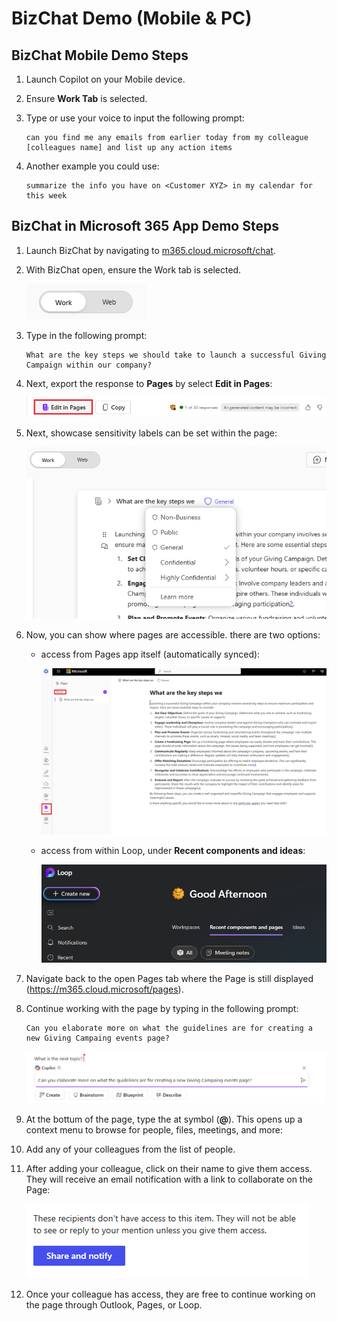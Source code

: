# BizChat Demo (Mobile & PC)

## BizChat Mobile Demo Steps

1. Launch Copilot on your Mobile device.

1. Ensure **Work Tab** is selected.

1. Type or use your voice to input the following prompt:

   ```text
   can you find me any emails from earlier today from my colleague [colleagues name] and list up any action items
   ```
1. Another example you could use:

   ```text
   summarize the info you have on <Customer XYZ> in my calendar for this week
   ```

## BizChat in Microsoft 365 App Demo Steps

1. Launch BizChat by navigating to [m365.cloud.microsoft/chat](https://m365.cloud.microsoft/chat).

1. With BizChat open, ensure the Work tab is selected.

    ![Screenshot showing work tab in bizchat.](../Labs/Media/work-tab.png)

1. Type in the following prompt:

    ```text
    What are the key steps we should take to launch a successful Giving Campaign within our company?
    ```

1. Next, export the response to **Pages** by select **Edit in Pages**:

    ![Screenshot showing pages in bizchat.](../Labs/Media/edit-in-pages.png)

1. Next, showcase sensitivity labels can be set within the page:

    ![Screenshot showing share and notify in pages.](../Labs/Media/Pages-tags.png)

1. Now, you can show where pages are accessible. there are two options:

    - access from Pages app itself (automatically synced):

        ![Screenshot showing pages app.](../Labs/Media/access-pages.png)

    - access from within Loop, under **Recent components and ideas**:

        ![Screenshot showing loop.](../Labs/Media/recent-components.png)

1. Navigate back to the open Pages tab where the Page is still displayed (https://m365.cloud.microsoft/pages).

1. Continue working with the page by typing in the following prompt:

     ```text
     Can you elaborate more on what the guidelines are for creating a new Giving Campaing events page?
     ```

     ![Screenshot showing pages app.](../Labs/Media/next-topic-pages.png)

1. At the bottum of the page, type the at symbol (**@**). This opens up a context menu to browse for people, files, meetings, and more:

1. Add any of your colleagues from the list of people.

1. After adding your colleague, click on their name to give them access. They will receive an email notification with a link to collaborate on the Page:

    ![Screenshot showing share and notify in pages.](../Labs/Media/share.png)

1. Once your colleague has access, they are free to continue working on the page through Outlook, Pages, or Loop. 
